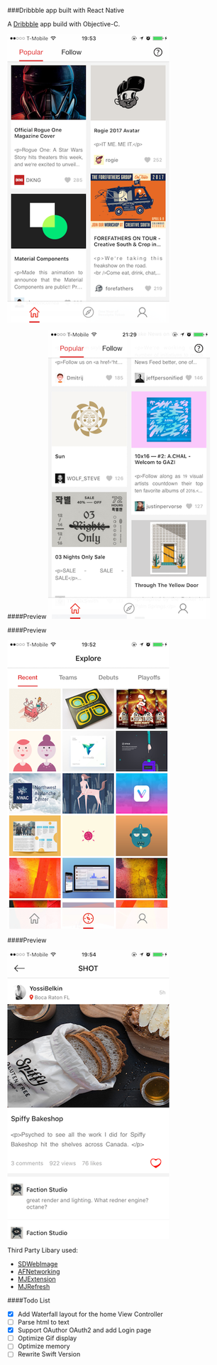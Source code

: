 ###Dribbble app built with React Native

A [Dribbble](http://dribbble.com) app build with Objective-C.

![dribbble_app_screenshot](https://github.com/ramboli1986/WeShot-objc/blob/master/Screenshot/home1.png)

####Preview
![home page](https://github.com/ramboli1986/WeShot-objc/blob/master/Screenshot/home2.png)

####Preview

![explore page](https://github.com/ramboli1986/WeShot-objc/blob/master/Screenshot/explore.png)

####Preview

![detail page](https://github.com/ramboli1986/WeShot-objc/blob/master/Screenshot/detail.png)


Third Party Libary used:
- [SDWebImage](https://github.com/rs/SDWebImage)
- [AFNetworking](https://github.com/AFNetworking/AFNetworking)
- [MJExtension](https://github.com/CoderMJLee/MJExtension)
- [MJRefresh](https://github.com/CoderMJLee/MJRefresh)


####Todo List
- [x] Add Waterfall layout for the home View Controller
- [ ] Parse html to text
- [x] Support OAuthor OAuth2 and add Login page
- [ ] Optimize Gif display
- [ ] Optimize memory
- [ ] Rewrite Swift Version
